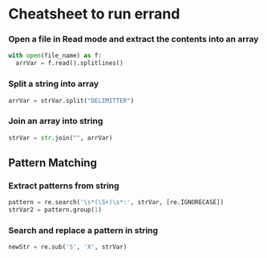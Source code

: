 # Cheatsheet to run errand

### Open a file in Read mode and extract the contents into an array 
```python
with open(file_name) as f:
  arrVar = f.read().splitlines()
```

### Split a string into array 
```python
arrVar = strVar.split("DELIMITTER")
```

### Join an array into string 
```python
strVar = str.join("", arrVar)
```

## Pattern Matching 
### Extract patterns from string 
```python
pattern = re.search('\s*(\S+)\s*:', strVar, [re.IGNORECASE]) 
strVar2 = pattern.group(1)
```

### Search and replace a pattern in string 
```python
newStr = re.sub('S', 'X', strVar)
```
